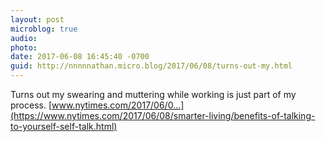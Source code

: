 ```yaml
---
layout: post
microblog: true
audio: 
photo: 
date: 2017-06-08 16:45:40 -0700
guid: http://nnnnnathan.micro.blog/2017/06/08/turns-out-my.html
---
```

Turns out my swearing and muttering while working is just part of my process. [www.nytimes.com/2017/06/0...](https://www.nytimes.com/2017/06/08/smarter-living/benefits-of-talking-to-yourself-self-talk.html)
